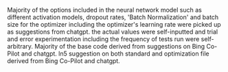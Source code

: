 Majority of the options included in the neural network model such as different activation models, dropout rates, 'Batch Normalization' and batch size for the optimizer including the optimizer's learning rate were picked up as suggestions from chatgpt. the actual values were self-inputted and trial and error experimentation including the frequency of tests run were self-arbitrary.
Majority of the base code derived from suggestions on Bing Co-Pilot and chatgpt.
ln5 suggestion on both standard and optimization file derived from Bing Co-Pilot and chatgpt.